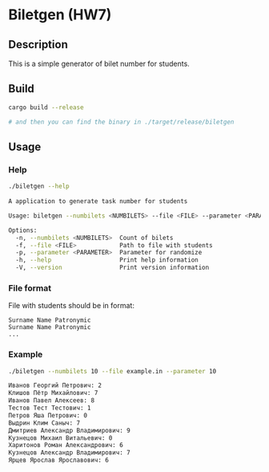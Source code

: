 # Biletgen (HW7)

## Description

This is a simple generator of bilet number for students.

## Build

```bash
cargo build --release

# and then you can find the binary in ./target/release/biletgen

```

## Usage

### Help

```bash
./biletgen --help
              
A application to generate task number for students

Usage: biletgen --numbilets <NUMBILETS> --file <FILE> --parameter <PARAMETER>

Options:
  -n, --numbilets <NUMBILETS>  Count of bilets
  -f, --file <FILE>            Path to file with students
  -p, --parameter <PARAMETER>  Parameter for randomize
  -h, --help                   Print help information
  -V, --version                Print version information
```

### File format

File with students should be in format:

```text
Surname Name Patronymic
Surname Name Patronymic
...
```

### Example

```bash
./biletgen --numbilets 10 --file example.in --parameter 10

Иванов Георгий Петрович: 2
Клишов Пётр Михайлович: 7
Иванов Павел Алексеев: 8
Тестов Тест Тестович: 1
Петров Яша Петрович: 0
Выдрин Клим Саныч: 7
Дмитриев Александр Владимирович: 9
Кузнецов Михаил Витальевич: 0
Харитонов Роман Александрович: 6
Кузнецов Александр Владимирович: 7
Ярцев Ярослав Ярославович: 6
```



